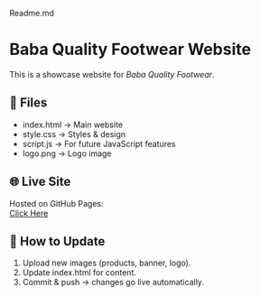 Readme.md

# Baba Quality Footwear Website

This is a showcase website for *Baba Quality Footwear*.

## 📂 Files
- index.html → Main website
- style.css → Styles & design
- script.js → For future JavaScript features
- logo.png → Logo image

## 🌐 Live Site
Hosted on GitHub Pages:  
[Click Here](https://pinkuptw-oss.github.io/BABA-QUALITY-FOOTWEAR/)

## 🔹 How to Update
1. Upload new images (products, banner, logo).
2. Update index.html for content.
3. Commit & push → changes go live automatically.
